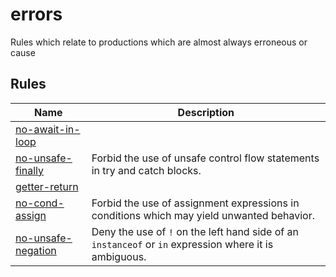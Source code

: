 <!--
 generated docs file, do not edit by hand, see xtask/docgen 
-->

# errors

 Rules which relate to productions which are almost always erroneous or cause
## Rules
| Name | Description |
| ---- | ----------- |
| [no-await-in-loop](./no-await-in-loop.md) |  |
| [no-unsafe-finally](./no-unsafe-finally.md) | Forbid the use of unsafe control flow statements in try and catch blocks. |
| [getter-return](./getter-return.md) |  |
| [no-cond-assign](./no-cond-assign.md) | Forbid the use of assignment expressions in conditions which may yield unwanted behavior. |
| [no-unsafe-negation](./no-unsafe-negation.md) | Deny the use of `!` on the left hand side of an `instanceof` or `in` expression where it is ambiguous. |
